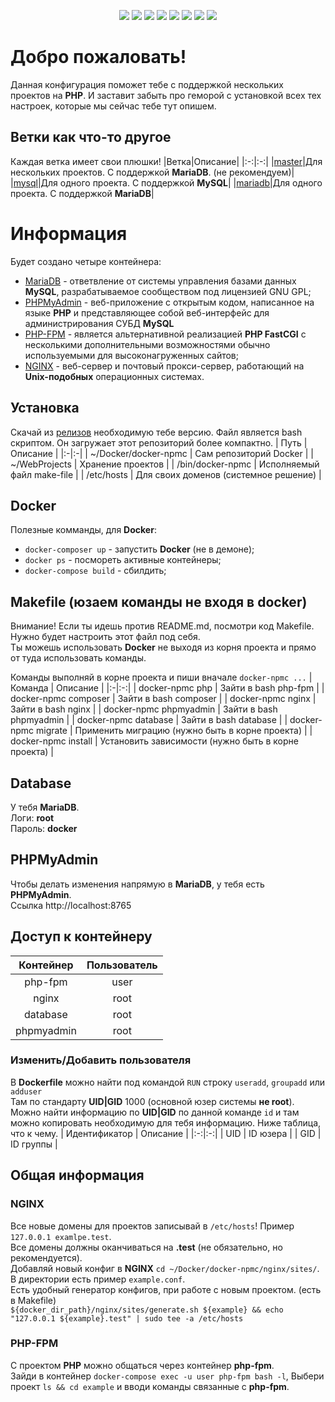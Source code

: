 <p align="center">
  <a href="https://rocketfirm.com"><img src="https://img.shields.io/badge/rocketfirm-site-red"/></a>
  <img src="https://img.shields.io/github/license/btn441/docker-npmc"/>
  <img src="https://img.shields.io/github/repo-size/btn441/docker-npmc"/>
  <img src="https://img.shields.io/badge/docker--compose-v3.7-blueviolet"/>
  <img src="https://img.shields.io/badge/php--fpm-v7.2--fpm-blueviolet"/>
  <img src="https://img.shields.io/badge/nginx-v1.17.6-blueviolet"/>
  <img src="https://img.shields.io/badge/mariadb-v10.4.11-blueviolet"/>
  <img src="https://img.shields.io/badge/phpmyadmin-lates-blueviolet"/>
</p>

# Добро пожаловать!
Данная конфигурация поможет тебе с поддержкой нескольких проектов на __PHP__. И заставит забыть про геморой с установкой всех тех настроек, которые мы сейчас тебе тут опишем.

## Ветки как что-то другое
Каждая ветка имеет свои плюшки!
|Ветка|Описание|
|:-:|:-:|
|[master](https://github.com/btn441/docker-npmc/tree/master)|Для нескольких проектов. С поддержкой __MariaDB__. (не рекомендуем)|
|[mysql](https://github.com/btn441/docker-npmc/tree/mysql)|Для одного проекта. С поддержкой __MySQL__|
|[mariadb](https://github.com/btn441/docker-npmc/tree/mariadb)|Для одного проекта. С поддержкой __MariaDB__|

# Информация
Будет создано четыре контейнера:
* [MariaDB](https://mariadb.org/) - ответвление от системы управления базами данных __MySQL__, разрабатываемое сообществом под лицензией GNU GPL;
* [PHPMyAdmin](https://www.phpmyadmin.net/) - веб-приложение с открытым кодом, написанное на языке __PHP__ и представляющее собой веб-интерфейс для администрирования СУБД __MySQL__
* [PHP-FPM](https://www.php.net/manual/ru/install.fpm.php) - является альтернативной реализацией __PHP FastCGI__ с несколькими дополнительными возможностями обычно используемыми для высоконагруженных сайтов;
* [NGINX](https://nginx.org/ru/) - веб-сервер и почтовый прокси-сервер, работающий на __Unix-подобных__ операционных системах.

## Установка
Скачай из [релизов](https://github.com/btn441/docker-npmc/releases) необходимую тебе версию. Файл является bash скриптом. Он загружает этот репозиторий более компактно.
| Путь | Описание |
|:-|:-|
| ~/Docker/docker-npmc | Сам репозиторий Docker |
| ~/WebProjects | Хранение проектов |
| /bin/docker-npmc | Исполняемый файл make-file |
| /etc/hosts | Для своих доменов (системное решение) |

## Docker
Полезные комманды, для __Docker__:
* ```docker-composer up``` - запустить __Docker__ (не в демоне);
* ```docker ps``` - посмореть активные контейнеры;
* ```docker-compose build``` - сбилдить;

## Makefile (юзаем команды не входя в docker)
Внимание! Если ты идешь против README.md, посмотри код Makefile. Нужно будет настроить этот файл под себя.</br>
Ты можешь использовать __Docker__ не выходя из корня проекта и прямо от туда использовать команды.</br>

Команды выполняй в корне проекта и пиши вначале ```docker-npmc ...```
| Команда | Описание |
|:-|:-:|
| docker-npmc php | Зайти в bash php-fpm |
| docker-npmc composer | Зайти в bash composer |
| docker-npmc nginx | Зайти в bash nginx |
| docker-npmc phpmyadmin | Зайти в bash phpmyadmin |
| docker-npmc database | Зайти в bash database |
| docker-npmc migrate | Применить миграцию (нужно быть в корне проекта) |
| docker-npmc install | Установить зависимости (нужно быть в корне проекта) |

## Database
У тебя __MariaDB__.</br>
Логи: __root__</br> 
Пароль: __docker__

## PHPMyAdmin
Чтобы делать изменения напрямую в __MariaDB__, у тебя есть __PHPMyAdmin__.</br>
Ссылка http://localhost:8765

## Доступ к контейнеру
| Контейнер | Пользователь |
|:-:|:--:|
| php-fpm | user |
| nginx | root |
| database | root |
| phpmyadmin | root |

### Изменить/Добавить пользователя
В __Dockerfile__ можно найти под командой ```RUN``` строку ```useradd```, ```groupadd``` или ```adduser```</br>
Там по стандарту __UID|GID__ 1000 (основной юзер системы __не root__). Можно найти информацию по __UID|GID__ по данной команде ```id``` и там можно копировать необходимую для тебя информацию. Ниже таблица, что к чему. 
| Идентификатор | Описание |
|:-:|:-:|
| UID | ID юзера |
| GID | ID группы |

## Общая информация

### NGINX
Все новые домены для проектов записывай в ```/etc/hosts```! Пример ```127.0.0.1 examlpe.test```. </br>
Все домены должны оканчиваться на __.test__ (не обязательно, но рекомендуется).</br>
Добавляй новый конфиг в __NGINX__ ```cd ~/Docker/docker-npmc/nginx/sites/```. В директории есть пример ```example.conf```.</br>
Есть удобный генератор конфигов, при работе с новым проектом. (есть в Makefile)</br>
```${docker_dir_path}/nginx/sites/generate.sh ${example} && echo "127.0.0.1 ${example}.test" | sudo tee -a /etc/hosts```

### PHP-FPM
С проектом __PHP__ можно общаться через контейнер __php-fpm__. </br>
Зайди в контейнер ```docker-compose exec -u user php-fpm bash -l```, Выбери проект ```ls && cd example``` и вводи команды связанные с __php-fpm__.
